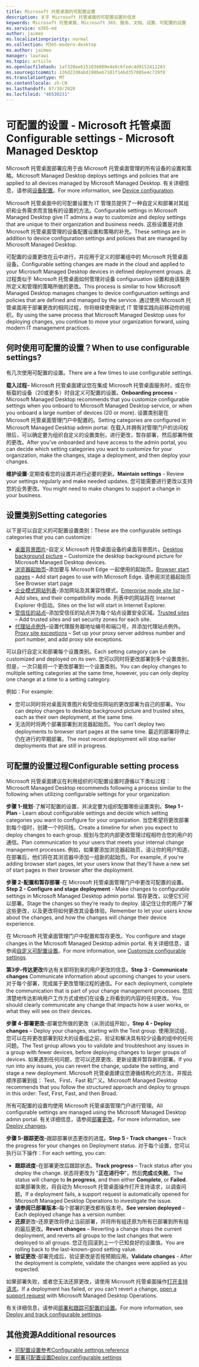 ```yaml
---
title: Microsoft 托管桌面的可配置设置
description: 关于 Microsoft 托管桌面的可配置设置的信息
keywords: Microsoft 托管桌面、Microsoft 365、服务、文档、设置、可配置的设置
ms.service: m365-md
author: jaimeo
ms.localizationpriority: normal
ms.collection: M365-modern-desktop
ms.author: jaimeo
manager: laurawi
ms.topic: article
ms.openlocfilehash: 1af320ee6151036000e4e8c6fedc4d9152411283
ms.sourcegitcommit: 126d22d8abd190beb7101f14bd357005e4c729f0
ms.translationtype: MT
ms.contentlocale: zh-CN
ms.lasthandoff: 07/30/2020
ms.locfileid: "46530231"
---
```

# <a name="configurable-settings---microsoft-managed-desktop"></a><span data-ttu-id="e4449-104">可配置的设置 - Microsoft 托管桌面</span><span class="sxs-lookup"><span data-stu-id="e4449-104">Configurable settings - Microsoft Managed Desktop</span></span>

<span data-ttu-id="e4449-105">Microsoft 托管桌面部署应用于由 Microsoft 托管桌面管理的所有设备的设置和策略。</span><span class="sxs-lookup"><span data-stu-id="e4449-105">Microsoft Managed Desktop deploys settings and policies that are applied to all devices managed by Microsoft Managed Desktop.</span></span> <span data-ttu-id="e4449-106">有关详细信息，请参阅[设备配置](../service-description/device-policies.md)。</span><span class="sxs-lookup"><span data-stu-id="e4449-106">For more information, see [Device configuration](../service-description/device-policies.md).</span></span>

<span data-ttu-id="e4449-107">Microsoft 托管桌面中的可配置设置为 IT 管理员提供了一种自定义和部署对其组织和业务需求而言独有的设置的方法。</span><span class="sxs-lookup"><span data-stu-id="e4449-107">Configurable settings in Microsoft Managed Desktop give IT admins a way to customize and deploy settings that are unique to their organization and business needs.</span></span> <span data-ttu-id="e4449-108">这些设置是对由 Microsoft 托管桌面管理的设备配置设置和策略的补充。</span><span class="sxs-lookup"><span data-stu-id="e4449-108">These settings are in addition to device configuration settings and policies that are managed by Microsoft Managed Desktop.</span></span>  

<span data-ttu-id="e4449-109">可配置的设置更改在云中进行，并应用于定义的部署组中的 Microsoft 托管桌面设备。</span><span class="sxs-lookup"><span data-stu-id="e4449-109">Configurable setting changes are made in the cloud and applied to your Microsoft Managed Desktop devices in defined deployment groups.</span></span> <span data-ttu-id="e4449-110">此过程类似于 Microsoft 托管桌面如何管理对设备 configuruation 设置和由该服务所定义和管理的策略所做的更改。</span><span class="sxs-lookup"><span data-stu-id="e4449-110">This process is similar to how Microsoft Managed Desktop manages changes to device configuruation settings and policies that are defined and managed by the service.</span></span> <span data-ttu-id="e4449-111">通过使用 Microsoft 托管桌面用于部署更改的相同过程，你将继续使用新式 IT 管理实践向前移动你的组织。</span><span class="sxs-lookup"><span data-stu-id="e4449-111">By using the same process that Microsoft Managed Desktop uses for deploying changes, you continue to move your organization forward, using modern IT management practices.</span></span>

## <a name="when-to-use-configurable-settings"></a><span data-ttu-id="e4449-112">何时使用可配置的设置？</span><span class="sxs-lookup"><span data-stu-id="e4449-112">When to use configurable settings?</span></span>

<span data-ttu-id="e4449-113">有几次使用可配置的设置。</span><span class="sxs-lookup"><span data-stu-id="e4449-113">There are a few times to use configurable settings.</span></span> 

<span data-ttu-id="e4449-114">**载入过程**– Microsoft 托管桌面建议您在集成 Microsoft 托管桌面服务时，或在你板载的设备（20或更多）时自定义可配置的设置。</span><span class="sxs-lookup"><span data-stu-id="e4449-114">**Onboarding process** – Microsoft Managed Desktop recommends that you customize configurable settings when you onboard to Microsoft Managed Desktop service, or when you onboard a large number of devices (20 or more).</span></span> <span data-ttu-id="e4449-115">设置类别是在 Microsoft 托管桌面管理门户中配置的。</span><span class="sxs-lookup"><span data-stu-id="e4449-115">Setting categories are configured in Microsoft Managed Desktop admin portal.</span></span> <span data-ttu-id="e4449-116">在载入并拥有对管理门户的访问权限后，可以确定要为组织自定义的设置类别，进行更改，暂存部署，然后部署所做的更改。</span><span class="sxs-lookup"><span data-stu-id="e4449-116">After you’ve onboarded and have access to the admin portal, you can decide which setting categories you want to customize for your organization, make the changes, stage a deployment, and then deploy your changes.</span></span>

<span data-ttu-id="e4449-117">**维护设置**-定期查看您的设置并进行必要的更新。</span><span class="sxs-lookup"><span data-stu-id="e4449-117">**Maintain settings** - Review your settings regularly and make needed updates.</span></span> <span data-ttu-id="e4449-118">您可能需要进行更改以支持您的业务更改。</span><span class="sxs-lookup"><span data-stu-id="e4449-118">You might need to make changes to support a change in your business.</span></span>   

## <a name="setting-categories"></a><span data-ttu-id="e4449-119">设置类别</span><span class="sxs-lookup"><span data-stu-id="e4449-119">Setting categories</span></span>

<span data-ttu-id="e4449-120">以下是可以自定义的可配置设置类别：</span><span class="sxs-lookup"><span data-stu-id="e4449-120">These are the configurable settings categories that you can customize:</span></span>
- <span data-ttu-id="e4449-121">[桌面背景图片](config-setting-ref.md#desktop-background-picture)–自定义 Microsoft 托管桌面设备的桌面背景图片。</span><span class="sxs-lookup"><span data-stu-id="e4449-121">[Desktop background picture](config-setting-ref.md#desktop-background-picture) – Customize the desktop background picture for Microsoft Managed Desktop devices.</span></span> 
- <span data-ttu-id="e4449-122">[浏览器起始页](config-setting-ref.md#browser-start-pages)–添加要与 Microsoft Edge 一起使用的起始页。</span><span class="sxs-lookup"><span data-stu-id="e4449-122">[Browser start pages](config-setting-ref.md#browser-start-pages) – Add start pages to use with Microsoft Edge.</span></span> <span data-ttu-id="e4449-123">请参阅浏览器起始页</span><span class="sxs-lookup"><span data-stu-id="e4449-123">See Browser start page</span></span>
- <span data-ttu-id="e4449-124">[企业模式网站列表](config-setting-ref.md#enterprise-mode-site-list-location)-添加网站及其兼容性模式。</span><span class="sxs-lookup"><span data-stu-id="e4449-124">[Enterprise mode site list](config-setting-ref.md#enterprise-mode-site-list-location) – Add sites, and their compatibility mode.</span></span> <span data-ttu-id="e4449-125">列表中的网站将在 Internet Explorer 中启动。</span><span class="sxs-lookup"><span data-stu-id="e4449-125">Sites on the list will start in Internet Explorer.</span></span> 
- <span data-ttu-id="e4449-126">[受信任的站点](config-setting-ref.md#trusted-sites)–添加受信任的站点并为每个站点设置安全区域。</span><span class="sxs-lookup"><span data-stu-id="e4449-126">[Trusted sites](config-setting-ref.md#trusted-sites) – Add trusted sites and set security zones for each site.</span></span> 
- <span data-ttu-id="e4449-127">[代理站点例外](config-setting-ref.md#proxy)–设置代理服务器地址编号和端口号，并添加代理站点例外。</span><span class="sxs-lookup"><span data-stu-id="e4449-127">[Proxy site exceptions](config-setting-ref.md#proxy) – Set up your proxy server address number and port number, and add proxy site exceptions.</span></span>

<span data-ttu-id="e4449-128">可以自行自定义和部署每个设置类别。</span><span class="sxs-lookup"><span data-stu-id="e4449-128">Each setting category can be customized and deployed on its own.</span></span> <span data-ttu-id="e4449-129">您可以同时将更改部署到多个设置类别，但是，一次只能将一个更改部署到一个设置类别。</span><span class="sxs-lookup"><span data-stu-id="e4449-129">You can deploy changes to multiple setting categories at the same time, however, you can only deploy one change at a time to a setting category.</span></span>

<span data-ttu-id="e4449-130">例如：</span><span class="sxs-lookup"><span data-stu-id="e4449-130">For example:</span></span>
- <span data-ttu-id="e4449-131">您可以同时将对桌面背景图片和受信任网站的更改部署为自己的部署。</span><span class="sxs-lookup"><span data-stu-id="e4449-131">You can deploy changes to desktop background picture and trusted sites, each as their own deployment, at the same time.</span></span> 
- <span data-ttu-id="e4449-132">无法同时将两个部署部署到浏览器起始页。</span><span class="sxs-lookup"><span data-stu-id="e4449-132">You can’t deploy two deployments to browser start pages at the same time.</span></span> <span data-ttu-id="e4449-133">最近的部署将停止仍在进行的早期部署。</span><span class="sxs-lookup"><span data-stu-id="e4449-133">The most recent deployment will stop earlier deployments that are still in progress.</span></span>

## <a name="configurable-setting-process"></a><span data-ttu-id="e4449-134">可配置的设置过程</span><span class="sxs-lookup"><span data-stu-id="e4449-134">Configurable setting process</span></span>

<span data-ttu-id="e4449-135">Microsoft 托管桌面建议在利用组织的可配置设置时遵循以下类似过程：</span><span class="sxs-lookup"><span data-stu-id="e4449-135">Microsoft Managed Desktop recommends following a process similar to the following when utilizing configurable settings for your organization:</span></span>

<span data-ttu-id="e4449-136">**步骤 1-规划**-了解可配置的设置，并决定要为组织配置哪些设置类别。</span><span class="sxs-lookup"><span data-stu-id="e4449-136">**Step 1 - Plan** - Learn about configurable settings and decide which setting categories you want to configure for your organization.</span></span> <span data-ttu-id="e4449-137">当您希望将更改部署到每个组时，创建一个时间线。</span><span class="sxs-lookup"><span data-stu-id="e4449-137">Create a timeline for when you expect to deploy changes to each group.</span></span> <span data-ttu-id="e4449-138">规划与您的内部更改管理过程相符合您的用户的通信。</span><span class="sxs-lookup"><span data-stu-id="e4449-138">Plan communication to your users that meets your internal change management processes.</span></span> <span data-ttu-id="e4449-139">例如，如果要添加浏览器起始页，请让你的用户知道，在部署后，他们将在其浏览器中添加一组新的起始页。</span><span class="sxs-lookup"><span data-stu-id="e4449-139">For example, if you're adding browser start pages, let your users know that they'll have a new set of start pages in their browser after the deployment.</span></span>  

<span data-ttu-id="e4449-140">**步骤 2-配置和暂存部署**-在 Microsoft 托管桌面管理门户中更改可配置的设置。</span><span class="sxs-lookup"><span data-stu-id="e4449-140">**Step 2 - Configure and stage deployment** - Make changes to configurable settings in Microsoft Managed Desktop admin portal.</span></span> <span data-ttu-id="e4449-141">暂存更改，以便它们可以部署。</span><span class="sxs-lookup"><span data-stu-id="e4449-141">Stage the changes so they’re ready to deploy.</span></span> <span data-ttu-id="e4449-142">请记住让你的用户了解这些更改，以及更改将如何更改其设备体验。</span><span class="sxs-lookup"><span data-stu-id="e4449-142">Remember to let your users know about the changes, and how the changes will change their device experience.</span></span>   

<span data-ttu-id="e4449-143">在 Microsoft 托管桌面管理门户中配置和暂存更改。</span><span class="sxs-lookup"><span data-stu-id="e4449-143">You configure and stage changes in the Microsoft Managed Desktop admin portal.</span></span> <span data-ttu-id="e4449-144">有关详细信息，请参阅[自定义可配置设置](config-setting-ref.md)。</span><span class="sxs-lookup"><span data-stu-id="e4449-144">For more information, see [Customize configurable settings](config-setting-ref.md).</span></span> 

<span data-ttu-id="e4449-145">**第3步-传达更改**传达有关即将到来的用户更改的信息。</span><span class="sxs-lookup"><span data-stu-id="e4449-145">**Step 3 - Communicate changes** Communicate information about upcoming changes to your users.</span></span> <span data-ttu-id="e4449-146">对于每个部署，完成属于更改管理过程的通信。</span><span class="sxs-lookup"><span data-stu-id="e4449-146">For each deployment, complete the communication that is part of your change management processes.</span></span> <span data-ttu-id="e4449-147">您应清楚地传达影响用户工作方式或他们在设备上将看到的内容的任何更改。</span><span class="sxs-lookup"><span data-stu-id="e4449-147">You should clearly communicate any change that impacts how a user works, or what they will see on their devices.</span></span>

<span data-ttu-id="e4449-148">**步骤 4-部署更改**–部署您所做的更改（从测试组开始）。</span><span class="sxs-lookup"><span data-stu-id="e4449-148">**Step 4 - Deploy changes** – Deploy your changes, starting with the Test group.</span></span> <span data-ttu-id="e4449-149">使用测试组，您可以在将更改部署到较大的设备组之前，验证和解决具有较少设备的组中的任何问题。</span><span class="sxs-lookup"><span data-stu-id="e4449-149">The Test group allows you to validate and troubleshoot any issues in a group with fewer devices, before deploying changes to larger groups of devices.</span></span> <span data-ttu-id="e4449-150">如果遇到任何问题，您可以还原更改、更新设置并暂存新的部署。</span><span class="sxs-lookup"><span data-stu-id="e4449-150">If you run into any issues, you can revert the change, update the setting, and stage a new deployment.</span></span> <span data-ttu-id="e4449-151">Microsoft 托管桌面建议您遵循结构化的方法，并按此顺序部署到组： Test、First、Fast 和广义。</span><span class="sxs-lookup"><span data-stu-id="e4449-151">Microsoft Managed Desktop recommends that you follow the structured approach and deploy to groups in this order: Test, First, Fast, and then Broad.</span></span>   

<span data-ttu-id="e4449-152">所有可配置的设置均使用 Microsoft 托管桌面管理门户进行管理。</span><span class="sxs-lookup"><span data-stu-id="e4449-152">All configurable settings are managed using the Microsoft Managed Desktop admin portal.</span></span> <span data-ttu-id="e4449-153">有关详细信息，请参阅[部署更改](config-setting-deploy.md)。</span><span class="sxs-lookup"><span data-stu-id="e4449-153">For more information, see [Deploy changes](config-setting-deploy.md).</span></span> 

<span data-ttu-id="e4449-154">**步骤 5-跟踪更改**–跟踪部署状态更改的进度。</span><span class="sxs-lookup"><span data-stu-id="e4449-154">**Step 5 - Track changes** – Track the progress for your changes on Deployment status.</span></span> <span data-ttu-id="e4449-155">对于每个设置，您可以执行以下操作：</span><span class="sxs-lookup"><span data-stu-id="e4449-155">For each setting, you can:</span></span>
- <span data-ttu-id="e4449-156">**跟踪进度**–在部署更改后跟踪状态。</span><span class="sxs-lookup"><span data-stu-id="e4449-156">**Track progress** – Track status after you deploy the change.</span></span> <span data-ttu-id="e4449-157">状态将更改为 "**正在进行中**"，然后**完成**或**失败**。</span><span class="sxs-lookup"><span data-stu-id="e4449-157">The status will change to **In progress**, and then either **Complete**, or **Failed**.</span></span> <span data-ttu-id="e4449-158">如果部署失败，将自动为 Microsoft 托管桌面操作打开支持请求，以调查问题。</span><span class="sxs-lookup"><span data-stu-id="e4449-158">If a deployment fails, a support request is automatically opened for Microsoft Managed Desktop Operations to investigate the issue.</span></span>  
- <span data-ttu-id="e4449-159">**请参阅已部署版本**–每个部署的更改都有版本号。</span><span class="sxs-lookup"><span data-stu-id="e4449-159">**See version deployed** – Each deployed change has a version number.</span></span>
- <span data-ttu-id="e4449-160">**还原**更改–还原更改将停止当前部署，并将所有组还原为所有已部署到所有组的最后更改。</span><span class="sxs-lookup"><span data-stu-id="e4449-160">**Revert changes** – Reverting a change stops the current deployment, and reverts all groups to the last changes that were deployed to all groups.</span></span> <span data-ttu-id="e4449-161">您正在回滚到上一个已知良好的设置值。</span><span class="sxs-lookup"><span data-stu-id="e4449-161">You are rolling back to the last-known-good setting value.</span></span>
- <span data-ttu-id="e4449-162">**验证更改**-部署完成后，验证更改是否按预期应用。</span><span class="sxs-lookup"><span data-stu-id="e4449-162">**Validate changes** - After the deployment is complete, validate the changes were applied as you expected.</span></span>  

<span data-ttu-id="e4449-163">如果部署失败，或者您无法还原更改，请使用 Microsoft 托管桌面操作[打开支持请求](admin-support.md)。</span><span class="sxs-lookup"><span data-stu-id="e4449-163">If a deployment has failed, or you can't revert a change, [open a support request](admin-support.md) with Microsoft Managed Desktop Operations.</span></span> 

<span data-ttu-id="e4449-164">有关详细信息，请参阅[部署和跟踪可配置的设置](config-setting-deploy.md)。</span><span class="sxs-lookup"><span data-stu-id="e4449-164">For more information, see [Deploy and track configurable settings](config-setting-deploy.md).</span></span>

## <a name="additional-resources"></a><span data-ttu-id="e4449-165">其他资源</span><span class="sxs-lookup"><span data-stu-id="e4449-165">Additional resources</span></span>
- [<span data-ttu-id="e4449-166">可配置设置参考</span><span class="sxs-lookup"><span data-stu-id="e4449-166">Configurable settings reference</span></span>](config-setting-ref.md) 
- [<span data-ttu-id="e4449-167">部署可配置设置</span><span class="sxs-lookup"><span data-stu-id="e4449-167">Deploy configurable settings</span></span>](config-setting-deploy.md) 
